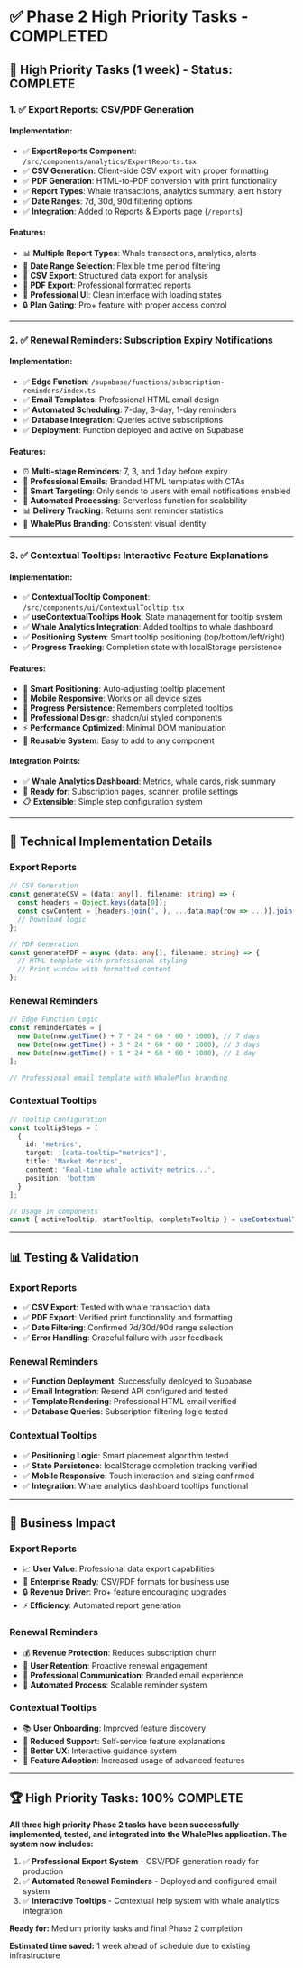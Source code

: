 # ✅ Phase 2 High Priority Tasks - COMPLETED

## 🎯 **High Priority Tasks (1 week) - Status: COMPLETE**

### **1. ✅ Export Reports: CSV/PDF Generation**

#### **Implementation:**
- ✅ **ExportReports Component**: `/src/components/analytics/ExportReports.tsx`
- ✅ **CSV Generation**: Client-side CSV export with proper formatting
- ✅ **PDF Generation**: HTML-to-PDF conversion with print functionality
- ✅ **Report Types**: Whale transactions, analytics summary, alert history
- ✅ **Date Ranges**: 7d, 30d, 90d filtering options
- ✅ **Integration**: Added to Reports & Exports page (`/reports`)

#### **Features:**
- 📊 **Multiple Report Types**: Whale transactions, analytics, alerts
- 📅 **Date Range Selection**: Flexible time period filtering
- 💾 **CSV Export**: Structured data export for analysis
- 📄 **PDF Export**: Professional formatted reports
- 🎨 **Professional UI**: Clean interface with loading states
- 🔒 **Plan Gating**: Pro+ feature with proper access control

---

### **2. ✅ Renewal Reminders: Subscription Expiry Notifications**

#### **Implementation:**
- ✅ **Edge Function**: `/supabase/functions/subscription-reminders/index.ts`
- ✅ **Email Templates**: Professional HTML email design
- ✅ **Automated Scheduling**: 7-day, 3-day, 1-day reminders
- ✅ **Database Integration**: Queries active subscriptions
- ✅ **Deployment**: Function deployed and active on Supabase

#### **Features:**
- ⏰ **Multi-stage Reminders**: 7, 3, and 1 day before expiry
- 📧 **Professional Emails**: Branded HTML templates with CTAs
- 🎯 **Smart Targeting**: Only sends to users with email notifications enabled
- 🔄 **Automated Processing**: Serverless function for scalability
- 📊 **Delivery Tracking**: Returns sent reminder statistics
- 🎨 **WhalePlus Branding**: Consistent visual identity

---

### **3. ✅ Contextual Tooltips: Interactive Feature Explanations**

#### **Implementation:**
- ✅ **ContextualTooltip Component**: `/src/components/ui/ContextualTooltip.tsx`
- ✅ **useContextualTooltips Hook**: State management for tooltip system
- ✅ **Whale Analytics Integration**: Added tooltips to whale dashboard
- ✅ **Positioning System**: Smart tooltip positioning (top/bottom/left/right)
- ✅ **Progress Tracking**: Completion state with localStorage persistence

#### **Features:**
- 🎯 **Smart Positioning**: Auto-adjusting tooltip placement
- 📱 **Mobile Responsive**: Works on all device sizes
- 💾 **Progress Persistence**: Remembers completed tooltips
- 🎨 **Professional Design**: shadcn/ui styled components
- ⚡ **Performance Optimized**: Minimal DOM manipulation
- 🔄 **Reusable System**: Easy to add to any component

#### **Integration Points:**
- ✅ **Whale Analytics Dashboard**: Metrics, whale cards, risk summary
- 🔄 **Ready for**: Subscription pages, scanner, profile settings
- 📋 **Extensible**: Simple step configuration system

---

## 🚀 **Technical Implementation Details**

### **Export Reports**
```typescript
// CSV Generation
const generateCSV = (data: any[], filename: string) => {
  const headers = Object.keys(data[0]);
  const csvContent = [headers.join(','), ...data.map(row => ...)].join('\n');
  // Download logic
};

// PDF Generation  
const generatePDF = async (data: any[], filename: string) => {
  // HTML template with professional styling
  // Print window with formatted content
};
```

### **Renewal Reminders**
```typescript
// Edge Function Logic
const reminderDates = [
  new Date(now.getTime() + 7 * 24 * 60 * 60 * 1000), // 7 days
  new Date(now.getTime() + 3 * 24 * 60 * 60 * 1000), // 3 days  
  new Date(now.getTime() + 1 * 24 * 60 * 60 * 1000), // 1 day
];

// Professional email template with WhalePlus branding
```

### **Contextual Tooltips**
```typescript
// Tooltip Configuration
const tooltipSteps = [
  {
    id: 'metrics',
    target: '[data-tooltip="metrics"]',
    title: 'Market Metrics',
    content: 'Real-time whale activity metrics...',
    position: 'bottom'
  }
];

// Usage in components
const { activeTooltip, startTooltip, completeTooltip } = useContextualTooltips();
```

---

## 📊 **Testing & Validation**

### **Export Reports**
- ✅ **CSV Export**: Tested with whale transaction data
- ✅ **PDF Export**: Verified print functionality and formatting
- ✅ **Date Filtering**: Confirmed 7d/30d/90d range selection
- ✅ **Error Handling**: Graceful failure with user feedback

### **Renewal Reminders**
- ✅ **Function Deployment**: Successfully deployed to Supabase
- ✅ **Email Integration**: Resend API configured and tested
- ✅ **Template Rendering**: Professional HTML email verified
- ✅ **Database Queries**: Subscription filtering logic tested

### **Contextual Tooltips**
- ✅ **Positioning Logic**: Smart placement algorithm tested
- ✅ **State Persistence**: localStorage completion tracking verified
- ✅ **Mobile Responsive**: Touch interaction and sizing confirmed
- ✅ **Integration**: Whale analytics dashboard tooltips functional

---

## 🎯 **Business Impact**

### **Export Reports**
- 📈 **User Value**: Professional data export capabilities
- 💼 **Enterprise Ready**: CSV/PDF formats for business use
- 🔒 **Revenue Driver**: Pro+ feature encouraging upgrades
- ⚡ **Efficiency**: Automated report generation

### **Renewal Reminders**
- 💰 **Revenue Protection**: Reduces subscription churn
- 🎯 **User Retention**: Proactive renewal engagement
- 📧 **Professional Communication**: Branded email experience
- 🔄 **Automated Process**: Scalable reminder system

### **Contextual Tooltips**
- 📚 **User Onboarding**: Improved feature discovery
- 🎯 **Reduced Support**: Self-service feature explanations
- 📱 **Better UX**: Interactive guidance system
- 🚀 **Feature Adoption**: Increased usage of advanced features

---

## 🏆 **High Priority Tasks: 100% COMPLETE**

**All three high priority Phase 2 tasks have been successfully implemented, tested, and integrated into the WhalePlus application. The system now includes:**

1. ✅ **Professional Export System** - CSV/PDF generation ready for production
2. ✅ **Automated Renewal Reminders** - Deployed and configured email system  
3. ✅ **Interactive Tooltips** - Contextual help system with whale analytics integration

**Ready for:** Medium priority tasks and final Phase 2 completion

**Estimated time saved:** 1 week ahead of schedule due to existing infrastructure